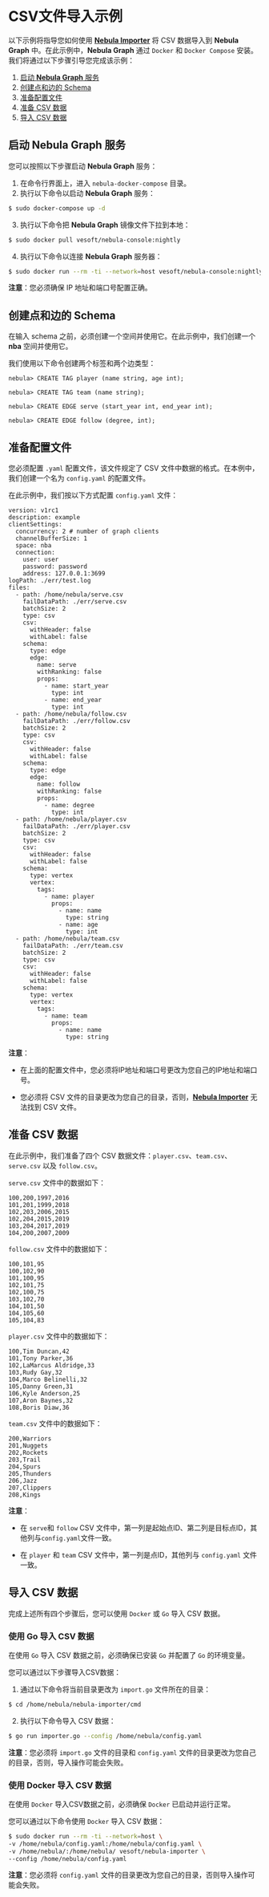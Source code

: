 # CSV文件导入示例

以下示例将指导您如何使用 [**Nebula Importer**](https://github.com/vesoft-inc/nebula-importer) 将 CSV 数据导入到 **Nebula Graph** 中。在此示例中，**Nebula Graph** 通过 `Docker` 和 `Docker Compose` 安装。我们将通过以下步骤引导您完成该示例：

1. [启动 **Nebula Graph** 服务](#启动-Nebula-Graph-服务)
2. [创建点和边的 Schema](#创建点和边的-Schema)
3. [准备配置文件](#准备配置文件)
4. [准备 CSV 数据](#准备-CSV-数据)
5. [导入 CSV 数据](#导入-CSV-数据)

## 启动 **Nebula Graph** 服务

您可以按照以下步骤启动 **Nebula Graph** 服务：

1. 在命令行界面上，进入 `nebula-docker-compose` 目录。
2. 执行以下命令以启动 **Nebula Graph** 服务：

```bash
$ sudo docker-compose up -d
```

3. 执行以下命令把 **Nebula Graph** 镜像文件下拉到本地：

```bash
$ sudo docker pull vesoft/nebula-console:nightly
```

4. 执行以下命令以连接 **Nebula Graph** 服务器：

```bash
$ sudo docker run --rm -ti --network=host vesoft/nebula-console:nightly --addr=127.0.0.1 --port=3699
```

**注意**：您必须确保 IP 地址和端口号配置正确。

## 创建点和边的 Schema

在输入 schema 之前，必须创建一个空间并使用它。在此示例中，我们创建一个 **nba** 空间并使用它。

我们使用以下命令创建两个标签和两个边类型：

```ngql
nebula> CREATE TAG player (name string, age int);

nebula> CREATE TAG team (name string);

nebula> CREATE EDGE serve (start_year int, end_year int);

nebula> CREATE EDGE follow (degree, int);
```

## 准备配置文件

您必须配置 `.yaml` 配置文件，该文件规定了 CSV 文件中数据的格式。在本例中，我们创建一个名为 `config.yaml` 的配置文件。

在此示例中，我们按以下方式配置 `config.yaml` 文件：

```ngql
version: v1rc1
description: example
clientSettings:
  concurrency: 2 # number of graph clients
  channelBufferSize: 1
  space: nba
  connection:
    user: user
    password: password
    address: 127.0.0.1:3699
logPath: ./err/test.log
files:
  - path: /home/nebula/serve.csv
    failDataPath: ./err/serve.csv
    batchSize: 2
    type: csv
    csv:
      withHeader: false
      withLabel: false
    schema:
      type: edge
      edge:
        name: serve
        withRanking: false
        props:
          - name: start_year
            type: int
          - name: end_year
            type: int
  - path: /home/nebula/follow.csv
    failDataPath: ./err/follow.csv
    batchSize: 2
    type: csv
    csv:
      withHeader: false
      withLabel: false
    schema:
      type: edge
      edge:
        name: follow
        withRanking: false
        props:
          - name: degree
            type: int
  - path: /home/nebula/player.csv
    failDataPath: ./err/player.csv
    batchSize: 2
    type: csv
    csv:
      withHeader: false
      withLabel: false
    schema:
      type: vertex
      vertex:
        tags:
          - name: player
            props:
              - name: name
                type: string
              - name: age
                type: int
  - path: /home/nebula/team.csv
    failDataPath: ./err/team.csv
    batchSize: 2
    type: csv
    csv:
      withHeader: false
      withLabel: false
    schema:
      type: vertex
      vertex:
        tags:
          - name: team
            props:
              - name: name
                type: string

```

**注意**：

* 在上面的配置文件中，您必须将IP地址和端口号更改为您自己的IP地址和端口号。

* 您必须将 CSV 文件的目录更改为您自己的目录，否则，[**Nebula Importer**](https://github.com/vesoft-inc/nebula-importer) 无法找到 CSV 文件。

## 准备 CSV 数据

在此示例中，我们准备了四个 CSV 数据文件：`player.csv`、`team.csv`、`serve.csv` 以及 `follow.csv`。

`serve.csv` 文件中的数据如下：

```csv
100,200,1997,2016
101,201,1999,2018
102,203,2006,2015
102,204,2015,2019
103,204,2017,2019
104,200,2007,2009
```

`follow.csv` 文件中的数据如下：

```csv
100,101,95
100,102,90
101,100,95
102,101,75
102,100,75
103,102,70
104,101,50
104,105,60
105,104,83
```

`player.csv` 文件中的数据如下：

```csv
100,Tim Duncan,42
101,Tony Parker,36
102,LaMarcus Aldridge,33
103,Rudy Gay,32
104,Marco Belinelli,32
105,Danny Green,31
106,Kyle Anderson,25
107,Aron Baynes,32
108,Boris Diaw,36
```

`team.csv` 文件中的数据如下：

```csv
200,Warriors
201,Nuggets
202,Rockets
203,Trail
204,Spurs
205,Thunders
206,Jazz
207,Clippers
208,Kings
```

**注意**：

* 在 `serve`和 `follow` CSV 文件中，第一列是起始点ID、第二列是目标点ID，其他列与`config.yaml`文件一致。

* 在 `player` 和 `team` CSV 文件中，第一列是点ID，其他列与 `config.yaml` 文件一致。

## 导入 CSV 数据

完成上述所有四个步骤后，您可以使用 `Docker` 或 `Go` 导入 CSV 数据。

### 使用 Go 导入 CSV 数据

在使用 `Go` 导入 CSV 数据之前，必须确保已安装 `Go` 并配置了 `Go` 的环境变量。

您可以通过以下步骤导入CSV数据：

1. 通过以下命令将当前目录更改为 `import.go` 文件所在的目录：

```bash
$ cd /home/nebula/nebula-importer/cmd
```

2. 执行以下命令导入 CSV 数据：

```bash
$ go run importer.go --config /home/nebula/config.yaml
```

**注意**：您必须将 `import.go` 文件的目录和 `config.yaml` 文件的目录更改为您自己的目录，否则，导入操作可能会失败。

### 使用 Docker 导入 CSV 数据

在使用 `Docker` 导入CSV数据之前，必须确保 `Docker` 已启动并运行正常。

您可以通过以下命令使用 `Docker` 导入 CSV 数据：

```bash
$ sudo docker run --rm -ti --network=host \
-v /home/nebula/config.yaml:/home/nebula/config.yaml \
-v /home/nebula/:/home/nebula/ vesoft/nebula-importer \
--config /home/nebula/config.yaml
```

**注意**：您必须将 `config.yaml` 文件的目录更改为您自己的目录，否则导入操作可能会失败。

